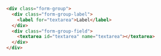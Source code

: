 ```html //DesignSystem version 2023
<div class="form-group">
  <div class="form-group-label">
    <label for="textarea">Label</label>
  </div>
  <div class="form-group-field">
    <textarea id="textarea" name="textarea"></textarea>
  </div>
</div>
```